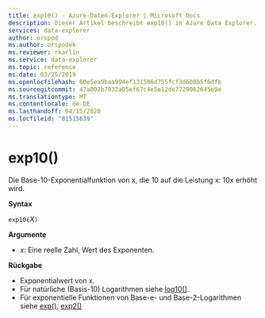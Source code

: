 ```yaml
---
title: exp10() - Azure-Daten-Explorer | Microsoft Docs
description: Dieser Artikel beschreibt exp10() in Azure Data Explorer.
services: data-explorer
author: orspod
ms.author: orspodek
ms.reviewer: rkarlin
ms.service: data-explorer
ms.topic: reference
ms.date: 03/25/2019
ms.openlocfilehash: 60e5ea9baa994ef131506d755fcf3d600b5f6dfb
ms.sourcegitcommit: 47a002b7032a05ef67c4e5e12de7720062645e9e
ms.translationtype: MT
ms.contentlocale: de-DE
ms.lasthandoff: 04/15/2020
ms.locfileid: "81515639"
---
```

# <a name="exp10"></a>exp10()

Die Base-10-Exponentialfunktion von x, die 10 auf die Leistung x: 10x erhöht wird.  

**Syntax**

`exp10(`*X*`)`

**Argumente**

* *x*: Eine reelle Zahl, Wert des Exponenten.

**Rückgabe**

* Exponentialwert von x.
* Für natürliche (Basis-10) Logarithmen siehe [log10()](log10-function.md).
* Für exponentielle Funktionen von Base-e- und Base-2-Logarithmen siehe [exp()](exp-function.md), [exp2()](exp2-function.md)